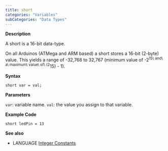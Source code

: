 ```yaml
---
title: short
categories: "Variables"
subCategories: "Data Types"
---
```


**Description**

A short is a 16-bit data-type.

On all Arduinos (ATMega and ARM based) a short stores a 16-bit (2-byte)
value. This yields a range of -32,768 to 32,767 (minimum value of
-2<sup>15\ and\ a\ maximum\ value\ of\ (2</sup>15) - 1).

**Syntax**

`short var = val;`

**Parameters**

`var`: variable name.
`val`: the value you assign to that variable.

**Example Code**

    short ledPin = 13

**See also**

-   LANGUAGE [Integer Constants](../../constants/integerconstants)

